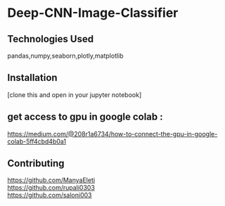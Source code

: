 # Deep-CNN-Image-Classifier
## Technologies Used
pandas,numpy,seaborn,plotly,matplotlib

## Installation
[clone this and open in your jupyter notebook]

## get access to gpu in google colab :
https://medium.com/@208r1a6734/how-to-connect-the-gpu-in-google-colab-5ff4cbd4b0a1

## Contributing
https://github.com/ManyaEleti  </br>
https://github.com/rupali0303  </br>
https://github.com/saloni003 </br>
